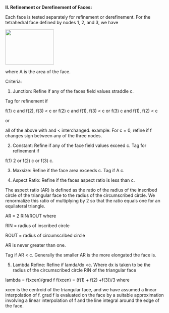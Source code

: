 **II. Refinement or Derefinement of Faces:**

Each face is tested separately for refinement or derefinement. For the tetrahedral face defined by nodes 1, 2, and 3, we have 
 
<img height="111" width="154" src="https://lanl.github.io/LaGriT/docsassets/images/image1.jpg" >

where A is the area of the face.

Criteria:

1) Junction: Refine if any of the faces field values straddle c.

Tag for refinement if

f(1)  c and f(2), f(3) < c 
or 
f(2)  c and f(1), f(3) < c
or 
f(3)  c and f(1), f(2) < c

or 

all of the above with  and < interchanged. 
example: For c = 0, refine if f changes sign between any of the three nodes.

2) Constant: Refine if any of the face field values exceed c.
Tag for refinement if 
 
f(1)  2 or f(2)  c or f(3)  c.
  
3) Maxsize:  Refine if the face area exceeds c.
Tag if A  c.

4) Aspect Ratio: Refine if the faces aspect ratio is less than c.

The aspect ratio (AR) is defined as the ratio of the radius of the inscribed circle of the  triangular face to the radius of the circumscribed circle. We renormalize this ratio of multiplying by 2 so that the ratio equals one for an equilateral triangle. 
 
AR = 2 RIN/ROUT  where 

RIN = radius of inscribed circle 

ROUT = radius of circumscribed circle 

AR is never greater than one. 

Tag if AR < c.  Generally the smaller AR is the more elongated the face is.


5) Lambda Refine: Refine if lamda/dx  <c.  Where dx  is taken to be the radius of the circumscribed circle  RIN of the triangular face 
 
lambda = f(xcen)/grad f 
f(xcen) = (f(1) + f(2) +f(3))/3 where 
 
xcen is the centroid of  the triangular face,  and we have assumed a linear interpolation of f. grad f is evaluated on the face by a suitable approximation involving a linear interpolation of f and  the line integral around the edge of the face.
